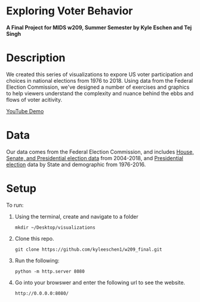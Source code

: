# Exploring Voter Behavior

**A Final Project for MIDS w209, Summer Semester by Kyle Eschen and Tej Singh**

# Description



We created this series of visualizations to expore US voter participation and choices in national elections from 1976 to 2018. Using data from the Federal Election Commission, we've designed a number of exercises and graphics to help viewers understand the complexity and nuance behind the ebbs and flows of voter acitivity.

[YouTube Demo](https://youtu.be/ADbyJoaaDQE)

# Data

Our data comes from the Federal Election Commission, and includes [House, Senate, and Presidential election data](https://www.fec.gov/introduction-campaign-finance/election-and-voting-information/) from 2004-2018, and [Presidential election](https://www.fec.gov/introduction-campaign-finance/election-and-voting-information/federal-elections-2016/) data by State and demographic from 1976-2016.

# Setup

To run:

1. Using the terminal, create and navigate to a folder

   ```mkdir ~/Desktop/visualizations```

2. Clone this repo.

   ```git clone https://github.com/kyleeschen1/w209_final.git```
   
3. Run the following:

    ```python -m http.server 8080```
    
4. Go into your browswer and enter the following url to see the website.

   ```http://0.0.0.0:8080/```




